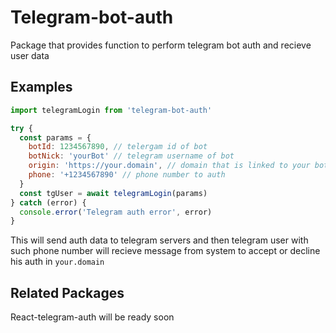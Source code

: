 # Telegram-bot-auth

Package that provides function to perform telegram bot auth and recieve user data

## Examples

```js
import telegramLogin from 'telegram-bot-auth'

try {
  const params = {
    botId: 1234567890, // telergam id of bot
    botNick: 'yourBot' // telegram username of bot
    origin: 'https://your.domain', // domain that is linked to your bot
    phone: '+1234567890' // phone number to auth
  }
  const tgUser = await telegramLogin(params)
} catch (error) {
  console.error('Telegram auth error', error)
}
```

This will send auth data to telegram servers and then telegram user with such phone number will recieve message from system to accept or decline his auth in `your.domain` 

## Related Packages

React-telegram-auth will be ready soon